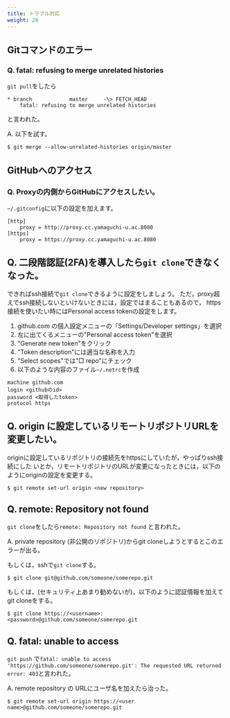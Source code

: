 ```yaml
---
title: トラブル対応
weight: 20
---
```


## Gitコマンドのエラー

### Q. fatal: refusing to merge unrelated histories
`git pull`をしたら
````
* branch            master     -\> FETCH_HEAD
	fatal: refusing to merge unrelated histories
````
と言われた。

A. 以下を試す。
````
$ git merge --allow-unrelated-histories origin/master
````

## GitHubへのアクセス

### Q. Proxyの内側からGitHubにアクセスしたい。

`~/.gitconfig`に以下の設定を加えます。
```
[http]
	proxy = http://proxy.cc.yamaguchi-u.ac.8080
[https]
	proxy = https://proxy.cc.yamaguchi-u.ac.8080
```

## Q. 二段階認証(2FA)を導入したら`git clone`できなくなった。

できればssh接続で`git clone`できるように設定をしましょう。
ただ，proxy超えでssh接続しないといけないときには，設定ではまることもあるので，
https接続を使いたい時にはPersonal access tokenの設定をします。

1. github.com の個人設定メニューの「Settings/Developer settings」を選択
2. 左に出てくるメニューの"Personal access token"を選択
3. "Generate new token"をクリック
4. "Token description"には適当な名称を入力
5. "Select scopes"では"□ repo"にチェック
6. 以下のような内容のファイル`~/.netrc`を作成
```
machine github.com
login <githubのid>
password <取得したtoken>
protocol https
```

<!--
6. 下の方の"Generate token"をクリックして，表示されたtokenを`git clone https://...`を実行した時に聞かれるパスワードとして入力
7. tokenを再度発行したい時には上記の手順2まで実行後，
	1. 作成済みのtokenを選択
	2. ページ下の"Regenerate token"をクリック
-->

## Q. origin に設定しているリモートリポジトリURLを変更したい。

originに設定しているリポジトリの接続先をhttpsにしていたが，やっぱりssh接続にした
いとか，リモートリポジトリのURLが変更になったときには，以下のようにoriginの設定を変更する。
```
$ git remote set-url origin <new repository>
```

## Q. remote: Repository not found
`git clone`をしたら`remote: Repository not found` と言われた。

A. private repository (非公開のリポジトリ)からgit cloneしようとするとこのエラーが出る。

もしくは，sshで`git clone`する。
```
$ git clone git@github.com/someone/somerepo.git

```
もしくは，(セキュリティ上あまり勧めないが)，以下のように認証情報を加えてgit cloneをする。
```
$ git clone https://<username>:<password>@github.com/someone/somerepo.git
```

## Q. fatal: unable to access
`git push` で`fatal: unable to access 'https://github.com/someone/somerepo.git': The requested URL returned error: 403`と言われた。

A. remote repository の URLにユーザ名を加えたら治った。
```
$ git remote set-url origin https://<user name>@github.com/someone/somerepo.git
```
